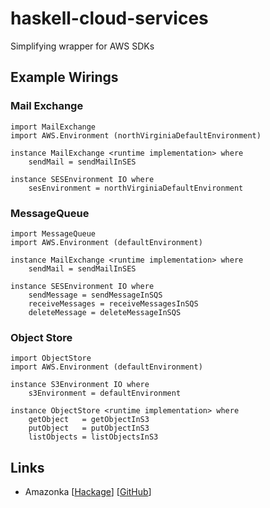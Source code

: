 # haskell-cloud-services

Simplifying wrapper for AWS SDKs

## Example Wirings

### Mail Exchange

```
import MailExchange
import AWS.Environment (northVirginiaDefaultEnvironment)

instance MailExchange <runtime implementation> where
    sendMail = sendMailInSES

instance SESEnvironment IO where
    sesEnvironment = northVirginiaDefaultEnvironment
```
### MessageQueue

```
import MessageQueue
import AWS.Environment (defaultEnvironment)

instance MailExchange <runtime implementation> where
    sendMail = sendMailInSES

instance SESEnvironment IO where
    sendMessage = sendMessageInSQS
    receiveMessages = receiveMessagesInSQS
    deleteMessage = deleteMessageInSQS
```

### Object Store

```
import ObjectStore
import AWS.Environment (defaultEnvironment)

instance S3Environment IO where
    s3Environment = defaultEnvironment

instance ObjectStore <runtime implementation> where
    getObject   = getObjectInS3
    putObject   = putObjectInS3
    listObjects = listObjectsInS3
```


## Links

* Amazonka [[Hackage](https://hackage.haskell.org/package/amazonka)] [[GitHub](https://github.com/brendanhay/amazonka)]


